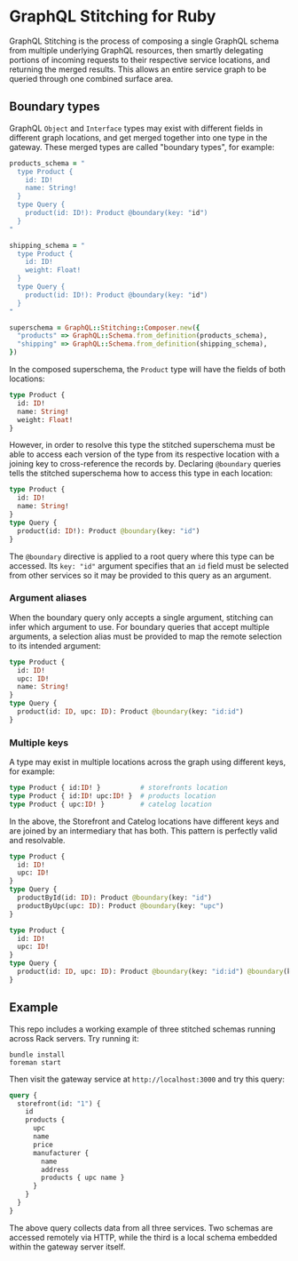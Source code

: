 # GraphQL Stitching for Ruby

GraphQL Stitching is the process of composing a single GraphQL schema from multiple underlying GraphQL resources, then smartly delegating portions of incoming requests to their respective service locations, and returning the merged results. This allows an entire service graph to be queried through one combined surface area.

## Boundary types

GraphQL `Object` and `Interface` types may exist with different fields in different graph locations, and get merged together into one type in the gateway. These merged types are called "boundary types", for example:

```ruby
products_schema = "
  type Product {
    id: ID!
    name: String!
  }
  type Query {
    product(id: ID!): Product @boundary(key: "id")
  }
"

shipping_schema = "
  type Product {
    id: ID!
    weight: Float!
  }
  type Query {
    product(id: ID!): Product @boundary(key: "id")
  }
"

superschema = GraphQL::Stitching::Composer.new({
  "products" => GraphQL::Schema.from_definition(products_schema),
  "shipping" => GraphQL::Schema.from_definition(shipping_schema),
})
```

In the composed superschema, the `Product` type will have the fields of both locations:

```graphql
type Product {
  id: ID!
  name: String!
  weight: Float!
}
```

However, in order to resolve this type the stitched superschema must be able to access each version of the type from its respective location with a joining key to cross-reference the records by. Declaring `@boundary` queries tells the stitched superschema how to access this type in each location:

```graphql
type Product {
  id: ID!
  name: String!
}
type Query {
  product(id: ID!): Product @boundary(key: "id")
}
```

The `@boundary` directive is applied to a root query where this type can be accessed. Its `key: "id"` argument specifies that an `id` field must be selected from other services so it may be provided to this query as an argument.

### Argument aliases

When the boundary query only accepts a single argument, stitching can infer which argument to use. For boundary queries that accept multiple arguments, a selection alias must be provided to map the remote selection to its intended argument:

```graphql
type Product {
  id: ID!
  upc: ID!
  name: String!
}
type Query {
  product(id: ID, upc: ID): Product @boundary(key: "id:id")
}
```

### Multiple keys

A type may exist in multiple locations across the graph using different keys, for example:

```graphql
type Product { id:ID! }          # storefronts location
type Product { id:ID! upc:ID! }  # products location
type Product { upc:ID! }         # catelog location
```

In the above, the Storefront and Catelog locations have different keys and are joined by an intermediary that has both. This pattern is perfectly valid and resolvable.

```graphql
type Product {
  id: ID!
  upc: ID!
}
type Query {
  productById(id: ID): Product @boundary(key: "id")
  productByUpc(upc: ID): Product @boundary(key: "upc")
}
```

```graphql
type Product {
  id: ID!
  upc: ID!
}
type Query {
  product(id: ID, upc: ID): Product @boundary(key: "id:id") @boundary(key: "upc:upc")
}
```

## Example

This repo includes a working example of three stitched schemas running across Rack servers. Try running it:

```
bundle install
foreman start
```

Then visit the gateway service at `http://localhost:3000` and try this query:

```graphql
query {
  storefront(id: "1") {
    id
    products {
      upc
      name
      price
      manufacturer {
        name
        address
        products { upc name }
      }
    }
  }
}
```

The above query collects data from all three services. Two schemas are accessed remotely via HTTP, while the third is a local schema embedded within the gateway server itself.
